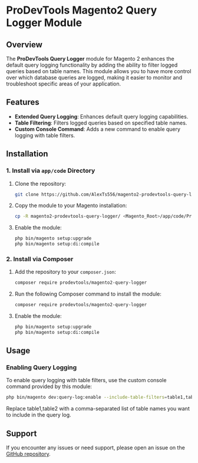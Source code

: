 # ProDevTools Magento2 Query Logger Module

## Overview

The **ProDevTools Query Logger** module for Magento 2 enhances the default query logging functionality by adding the ability to filter logged queries based on table names. This module allows you to have more control over which database queries are logged, making it easier to monitor and troubleshoot specific areas of your application.

## Features

- **Extended Query Logging**: Enhances default query logging capabilities.
- **Table Filtering**: Filters logged queries based on specified table names.
- **Custom Console Command**: Adds a new command to enable query logging with table filters.

## Installation

### 1. Install via `app/code` Directory

1. Clone the repository:

    ```bash
    git clone https://github.com/AlexTs556/magento2-prodevtools-query-logger.git
    ```

2. Copy the module to your Magento installation:

    ```bash
    cp -R magento2-prodevtools-query-logger/ <Magento_Root>/app/code/ProDevTools/QueryLogger/
    ```

3. Enable the module:

    ```bash
    php bin/magento setup:upgrade
    php bin/magento setup:di:compile
    ```

### 2. Install via Composer

1. Add the repository to your `composer.json`:

    ```bash
    composer require prodevtools/magento2-query-logger
    ```

2. Run the following Composer command to install the module:

    ```bash
    composer require prodevtools/magento2-query-logger
    ```

3. Enable the module:

    ```bash
    php bin/magento setup:upgrade
    php bin/magento setup:di:compile
    ```

## Usage

### Enabling Query Logging

To enable query logging with table filters, use the custom console command provided by this module:

```bash
php bin/magento dev:query-log:enable --include-table-filters=table1,table2
```
Replace table1,table2 with a comma-separated list of table names you want to include in the query log.

## Support

If you encounter any issues or need support, please open an issue on the [GitHub repository](https://github.com/AlexTs556/magento2-prodevtools-query-logger/issues).
